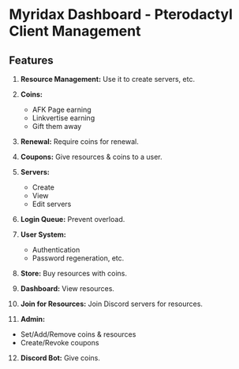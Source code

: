 # Myridax Dashboard - Pterodactyl Client Management

## Features

1. **Resource Management:** Use it to create servers, etc.

2. **Coins:**
   - AFK Page earning
   - Linkvertise earning
   - Gift them away

3. **Renewal:** Require coins for renewal.

4. **Coupons:** Give resources & coins to a user.

5. **Servers:**
   - Create
   - View
   - Edit servers

6. **Login Queue:** Prevent overload.

7. **User System:**
   - Authentication
   - Password regeneration, etc.

8. **Store:** Buy resources with coins.

9. **Dashboard:** View resources.

10. **Join for Resources:** Join Discord servers for resources.

11. **Admin:**
   - Set/Add/Remove coins & resources
   - Create/Revoke coupons

12. **Discord Bot:** Give coins.
